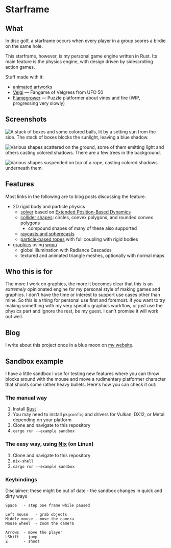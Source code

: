 # Starframe

## What

In disc golf, a starframe occurs when every player in a group scores a birdie
on the same hole.

This starframe, however, is my personal game engine written in Rust.
Its main feature is the physics engine,
with design driven by sidescrolling action games.

Stuff made with it:
- [animated artworks][art]
- [Velgi] — Fangame of Velgress from UFO 50
- [Flamegrower] — Puzzle platformer about vines and fire (WIP, progressing very slowly)

## Screenshots

![A stack of boxes and some colored balls, lit by a setting sun from the side.
The stack of boxes blocks the sunlight, leaving a blue shadow.](screenshots/sunset.jpg)

![Various shapes scattered on the ground, some of them emitting light
and others casting colored shadows.
There are a few trees in the background.](screenshots/night.jpg)

![Various shapes suspended on top of a rope,
casting colored shadows underneath them.](screenshots/day.jpg)

## Features

Most links in the following are to blog posts discussing the feature.

- 2D rigid body and particle physics
  - [solver][blog-constraints] based on [Extended Position-Based Dynamics][xpbd]
  - [collider shapes][blog-colliders]: circles, convex polygons, and rounded convex polygons
    - compound shapes of many of these also supported
  - [raycasts and spherecasts][blog-colliders]
  - [particle-based ropes][blog-ropes] with full coupling with rigid bodies
- [graphics][blog-graphics] using [wgpu]
  - global illumination with Radiance Cascades
  - textured and animated triangle meshes, optionally with normal maps

## Who this is for

The more I work on graphics, the more it becomes clear
that this is an _extremely_ opinionated engine
for my personal style of making games and graphics.
I don't have the time or interest to support use cases other than mine.
So this is a thing for personal use first and foremost.
If you want to try making something with my very specific graphics workflow,
or just use the physics part and ignore the rest, be my guest.
I can't promise it will work out well.

## Blog

I write about this project once in a blue moon on [my website](https://molentum.me/blog/).

## Sandbox example

I have a little sandbox I use for testing new features where you can throw
blocks around with the mouse and move a rudimentary platformer character that
shoots some rather heavy bullets. Here's how you can check it out:

### The manual way

1. Install [Rust](https://www.rust-lang.org/learn/get-started)
2. You may need to install `pkgconfig` and drivers for Vulkan, DX12, or Metal
   depending on your platform
3. Clone and navigate to this repository
4. `cargo run --example sandbox`

### The easy way, using [Nix](https://nixos.org/nix/) (on Linux)

1. Clone and navigate to this repository
2. `nix-shell`
3. `cargo run --example sandbox`

### Keybindings

Disclaimer: these might be out of date - the sandbox changes in quick and
dirty ways

```text
Space   - step one frame while paused

Left mouse   - grab objects
Middle mouse - move the camera
Mouse wheel  - zoom the camera

Arrows  - move the player
LShift  - jump
Z       - shoot
```

[xpbd]: https://matthias-research.github.io/pages/publications/PBDBodies.pdf
[wgpu]: https://github.com/gfx-rs/wgpu-rs
[blog-constraints]: https://molentum.me/blog/2021/starframe-constraints/
[blog-ropes]: https://molentum.me/blog/2021/starframe-ropes/
[blog-colliders]: https://molentum.me/blog/2025/rounding-collider-corners/
[blog-graphics]: https://molentum.me/blog/2025/game-graphics/
[flamegrower]: https://github.com/m0lentum/flamegrower
[art]: https://github.com/m0lentum/art
[flamegrower]: https://github.com/m0lentum/flamegrower
[velgi]: https://molentum.itch.io/velgi
